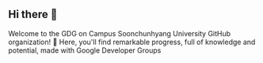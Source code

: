 ## Hi there 👋

Welcome to the GDG on Campus Soonchunhyang University GitHub organization! 🚀 Here, you'll find remarkable progress, full of knowledge and potential, made with Google Developer Groups
